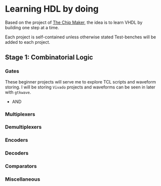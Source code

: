 # Learning HDL by doing

Based on the project of [The Chip Maker](https://github.com/TheChipMaker/VHDL-100-Projects-List), the idea is to learn VHDL by building one step at a time.

Each project is self-contained unless otherwise stated Test-benches will be added to each project.

## Stage 1: Combinatorial Logic

### Gates
These beginner projects will serve me to explore TCL scripts and waveform storing. I will be storing `Vivado` projects and waveforms can be seen in later with `gtkwave`. 

 - AND
 
### Multiplexers

### Demultiplexers

### Encoders

### Decoders

### Comparators

### Miscellaneous
